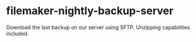 # filemaker-nightly-backup-server
Download the last backup on our server using SFTP.
Unzipping capabilities included.
